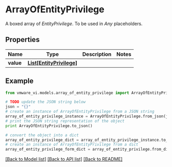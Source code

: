 # ArrayOfEntityPrivilege

A boxed array of *EntityPrivilege*. To be used in *Any* placeholders. 

## Properties
Name | Type | Description | Notes
------------ | ------------- | ------------- | -------------
**value** | [**List[EntityPrivilege]**](EntityPrivilege.md) |  | 

## Example

```python
from vmware_vi.models.array_of_entity_privilege import ArrayOfEntityPrivilege

# TODO update the JSON string below
json = "{}"
# create an instance of ArrayOfEntityPrivilege from a JSON string
array_of_entity_privilege_instance = ArrayOfEntityPrivilege.from_json(json)
# print the JSON string representation of the object
print ArrayOfEntityPrivilege.to_json()

# convert the object into a dict
array_of_entity_privilege_dict = array_of_entity_privilege_instance.to_dict()
# create an instance of ArrayOfEntityPrivilege from a dict
array_of_entity_privilege_form_dict = array_of_entity_privilege.from_dict(array_of_entity_privilege_dict)
```
[[Back to Model list]](../README.md#documentation-for-models) [[Back to API list]](../README.md#documentation-for-api-endpoints) [[Back to README]](../README.md)


